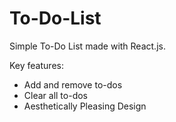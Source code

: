 # To-Do-List

Simple To-Do List made with React.js.

Key features:
- Add and remove to-dos
- Clear all to-dos
- Aesthetically Pleasing Design
